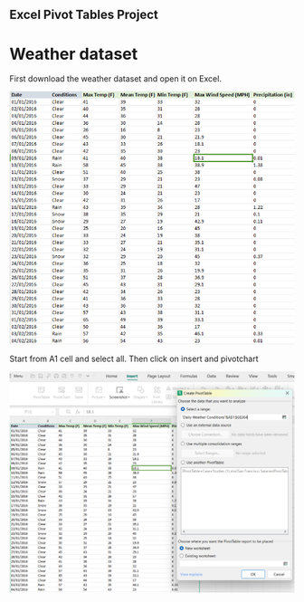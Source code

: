 ## Excel Pivot Tables Project ##

# Weather dataset #

First download the weather dataset and open it on Excel. 

![image alt](https://github.com/Naadia12/Excel-Pivot-Tables/blob/472abed8989395c99d3f21884b6775d7572ef2ee/Screenshot%202024-10-18%20104413.png)

Start from A1 cell and select all. Then click on insert and pivotchart

![image_alt](https://github.com/Naadia12/Excel-Pivot-Tables/blob/454c40390807aeff4708da47b8887ae2f1c59811/Screenshot%202024-10-18%20104850.png)
